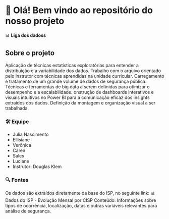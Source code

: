 # 👋 Olá! Bem vindo ao repositório do nosso projeto

📊 **Liga dos dadoss**  

## Sobre o projeto
Aplicação de técnicas estatísticas exploratórias para entender a distribuição e a variabilidade dos dados.
Trabalho com o arquivo orientado pelo instrutor com técnicas aprendidas na unidade curricular.
Carregamento e tratamento de um grande volume de dados de segurança pública.
Técnicas e ferramentas de big data a serem definidas para otimizar o desempenho e a escalabilidade.
onstrução de dashboards interativos e visuais intuitivos no Power BI para a comunicação eficaz dos insights extraídos dos dados.
Definição da montagem e organização visual a ser trabalhada.

### 🛠️ Equipe
- Julia Nascimento
- Ellisiane
- Verônica
- Caren
- Sales
- Luciane
- Instrutor: Douglas Klem

### 🔍 Fontes
Os dados são extraídos diretamente da base do ISP, no seguinte link:
📊 Dados do ISP - Evolução Mensal por CISP
Conteúdo: Informações sobre tipos de ocorrência, localização, datas e outras variáveis relevantes para análise de segurança.
<!--
